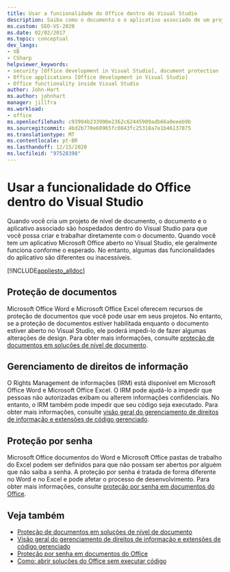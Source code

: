 ```yaml
---
title: Usar a funcionalidade do Office dentro do Visual Studio
description: Saiba como o documento e o aplicativo associado de um projeto de nível de documento são hospedados dentro do Visual Studio para que você possa trabalhar diretamente com o documento.
ms.custom: SEO-VS-2020
ms.date: 02/02/2017
ms.topic: conceptual
dev_langs:
- VB
- CSharp
helpviewer_keywords:
- security [Office development in Visual Studio], document protection
- Office applications [Office development in Visual Studio]
- Office functionality inside Visual Studio
author: John-Hart
ms.author: johnhart
manager: jillfra
ms.workload:
- office
ms.openlocfilehash: c93994b233990e2362c62445909adb66a0eeeb9b
ms.sourcegitcommit: 4bd2b770e60965fc0843fc25318a7e1b46137875
ms.translationtype: MT
ms.contentlocale: pt-BR
ms.lasthandoff: 12/15/2020
ms.locfileid: "97528398"
---
```

# <a name="use-office-functionality-inside-of-visual-studio"></a>Usar a funcionalidade do Office dentro do Visual Studio
  Quando você cria um projeto de nível de documento, o documento e o aplicativo associado são hospedados dentro do Visual Studio para que você possa criar e trabalhar diretamente com o documento. Quando você tem um aplicativo Microsoft Office aberto no Visual Studio, ele geralmente funciona conforme o esperado. No entanto, algumas das funcionalidades do aplicativo são diferentes ou inacessíveis.

 [!INCLUDE[appliesto_alldoc](../vsto/includes/appliesto-alldoc-md.md)]

## <a name="document-protection"></a>Proteção de documentos
 Microsoft Office Word e Microsoft Office Excel oferecem recursos de proteção de documentos que você pode usar em seus projetos. No entanto, se a proteção de documentos estiver habilitada enquanto o documento estiver aberto no Visual Studio, ele poderá impedi-lo de fazer algumas alterações de design. Para obter mais informações, consulte [proteção de documentos em soluções de nível de documento](../vsto/document-protection-in-document-level-solutions.md).

## <a name="information-rights-management"></a>Gerenciamento de direitos de informação
 O Rights Management de informações (IRM) está disponível em Microsoft Office Word e Microsoft Office Excel. O IRM pode ajudá-lo a impedir que pessoas não autorizadas exibam ou alterem informações confidenciais. No entanto, o IRM também pode impedir que seu código seja executado. Para obter mais informações, consulte [visão geral do gerenciamento de direitos de informação e extensões de código gerenciado](../vsto/information-rights-management-and-managed-code-extensions-overview.md).

## <a name="password-protection"></a>Proteção por senha
 Microsoft Office documentos do Word e Microsoft Office pastas de trabalho do Excel podem ser definidos para que não possam ser abertos por alguém que não saiba a senha. A proteção por senha é tratada de forma diferente no Word e no Excel e pode afetar o processo de desenvolvimento. Para obter mais informações, consulte [proteção por senha em documentos do Office](../vsto/password-protection-on-office-documents.md).

## <a name="see-also"></a>Veja também
- [Proteção de documentos em soluções de nível de documento](../vsto/document-protection-in-document-level-solutions.md)
- [Visão geral do gerenciamento de direitos de informação e extensões de código gerenciado](../vsto/information-rights-management-and-managed-code-extensions-overview.md)
- [Proteção por senha em documentos do Office](../vsto/password-protection-on-office-documents.md)
- [Como: abrir soluções do Office sem executar código](../vsto/how-to-open-office-solutions-without-running-code.md)
